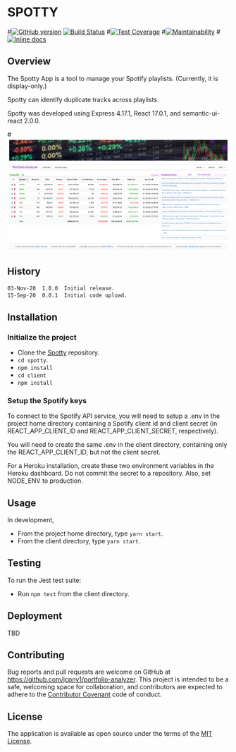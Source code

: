 # SPOTTY

#[![GitHub version](https://badge.fury.io/gh/jcpny1%2Fportfolio-analyzer.svg)](https://badge.fury.io/gh/jcpny1%2Fportfolio-analyzer)
[![Build Status](https://travis-ci.org/jcpny1/spotty.svg?branch=master)](https://travis-ci.org/jcpny1/spotty)
#[![Test Coverage](https://api.codeclimate.com/v1/badges/7ca3b07d0b24fbcd472b/test_coverage)](https://codeclimate.com/github/jcpny1/portfolio-analyzer/test_coverage)
#[![Maintainability](https://api.codeclimate.com/v1/badges/7ca3b07d0b24fbcd472b/maintainability)](https://codeclimate.com/github/jcpny1/portfolio-analyzer/maintainability)
#[![Inline docs](http://inch-ci.org/github/jcpny1/portfolio-analyzer.svg)](http://inch-ci.org/github/jcpny1/portfolio-analyzer)

## Overview

The Spotty App is a tool to manage your Spotify playlists. (Currently, it is display-only.)

Spotty can identify duplicate tracks across playlists.

Spotty was developed using Express 4.17.1, React 17.0.1, and semantic-ui-react 2.0.0.

#![Portfolio Analyzer Positions Page](https://github.com/jcpny1/portfolio-analyzer/blob/master/Screenshot-2017-11-13%20PortfolioAnalyzer.png?raw=true "Portfolio Analyzer Positions Page")


## History
```
03-Nov-20  1.0.0  Initial release.
15-Sep-20  0.0.1  Initial code upload.
```

## Installation

### Initialize the project
* Clone the [Spotty](https://github.com/jcpny1/spotty) repository.
* `cd spotty`.
* `npm install`
* `cd client`
* `npm install`

### Setup the Spotify keys
To connect to the Spotify API service, you will need to setup a .env in the project home directory containing a Spotify client id and client secret (in REACT_APP_CLIENT_ID and REACT_APP_CLIENT_SECRET, respectively).

You will need to create the same .env in the client directory, containing only the REACT_APP_CLIENT_ID, but not the client secret.

For a Heroku installation, create these two environment variables in the Heroku dashboard. Do not commit the secret to a repository. Also, set NODE_ENV to production.

## Usage

In development,
* From the project home directory, type `yarn start`.
* From the client directory, type `yarn start`.

## Testing

To run the Jest test suite:
* Run `npm test` from the client directory.

## Deployment

TBD

## Contributing

Bug reports and pull requests are welcome on GitHub at https://github.com/jcpny1/portfolio-analyzer.
This project is intended to be a safe, welcoming space for collaboration, and contributors are expected to adhere to the [Contributor Covenant](http://contributor-covenant.org) code of conduct.

## License

The application is available as open source under the terms of the [MIT License](http://opensource.org/licenses/MIT).
